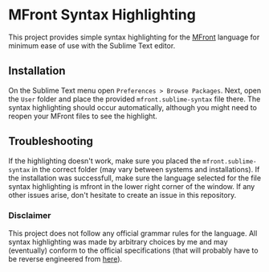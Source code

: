 # MFront Syntax Highlighting

This project provides simple syntax highlighting for the [MFront](http://tfel.sourceforge.net/) language for minimum ease of use with the Sublime Text editor.

## Installation

On the Sublime Text menu open `Preferences > Browse Packages`. Next, open the `User` folder and place the provided `mfront.sublime-syntax` file there. The syntax highlighting should occur automatically, although you might need to reopen your MFront files to see the highlight.

## Troubleshooting

If the highlighting doesn't work, make sure you placed the `mfront.sublime-syntax` in the correct folder (may vary between systems and installations). If the installation was successfull, make sure the language selected for the file syntax highlighting is mfront in the lower right corner of the window. If any other issues arise, don't hesitate to create an issue in this repository.

### Disclaimer

This project does not follow any official grammar rules for the language. All syntax highlighting was made by arbitrary choices by me and may (eventually) conform to the official specifications (that will probably have to be reverse engineered from [here](https://github.com/thelfer/tfel-editor)).